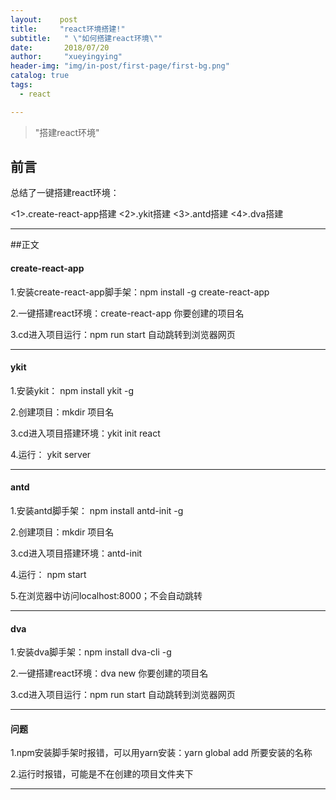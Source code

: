 ```yaml
---
layout:    post
title:     "react环境搭建!"
subtitle:   " \"如何搭建react环境\""
date:       2018/07/20
author:     "xueyingying"
header-img: "img/in-post/first-page/first-bg.png"
catalog: true
tags:
  - react

---
```


> "搭建react环境"

## 前言

总结了一键搭建react环境：

<1>.create-react-app搭建
<2>.ykit搭建
<3>.antd搭建
<4>.dva搭建

---

##正文

#### create-react-app

1.安装create-react-app脚手架：npm  install -g  create-react-app

2.一键搭建react环境：create-react-app 你要创建的项目名

3.cd进入项目运行：npm run start 自动跳转到浏览器网页

---

#### ykit

1.安装ykit： npm install ykit -g

2.创建项目：mkdir 项目名

3.cd进入项目搭建环境：ykit init react

4.运行： ykit server

---

#### antd

1.安装antd脚手架： npm install antd-init -g

2.创建项目：mkdir 项目名

3.cd进入项目搭建环境：antd-init

4.运行： npm start

5.在浏览器中访问localhost:8000；不会自动跳转

---

#### dva

1.安装dva脚手架：npm  install dva-cli -g

2.一键搭建react环境：dva new 你要创建的项目名

3.cd进入项目运行：npm run start 自动跳转到浏览器网页

---

#### 问题

1.npm安装脚手架时报错，可以用yarn安装：yarn global add 所要安装的名称

2.运行时报错，可能是不在创建的项目文件夹下

---
